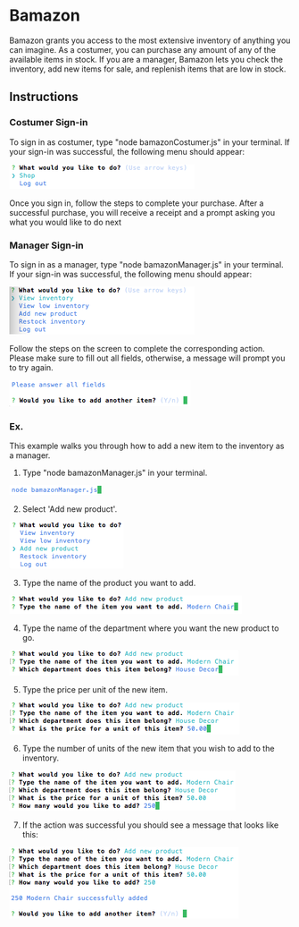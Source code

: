 # Bamazon
Bamazon grants you access to the most extensive inventory of anything you can imagine. As a costumer, you can purchase any amount of any of the available items in stock. If you are a manager, Bamazon lets you check the inventory, add new items for sale, and replenish items that are low in stock.

## Instructions
### Costumer Sign-in
To sign in as costumer, type "node bamazonCostumer.js" in your terminal. If your sign-in was successful, the following menu should appear:

![alt text](https://raw.githubusercontent.com/carlosfgutier/Bamazon/master/images/costumerHome.png)

Once you sign in, follow the steps to complete your purchase. After a successful purchase, you will receive a receipt and a prompt asking you what you would like to do next

### Manager Sign-in
To sign in as a manager, type "node bamazonManager.js" in your terminal. If your sign-in was successful, the following menu should appear:

![alt text](https://raw.githubusercontent.com/carlosfgutier/Bamazon/master/images/managerHome.png)

Follow the steps on the screen to complete the corresponding action. Please make sure to fill out all fields, otherwise, a message will prompt you to try again.

![alt text](https://raw.githubusercontent.com/carlosfgutier/Bamazon/master/images/errorPrompt.png)

### Ex.
This example walks you through how to add a new item to the inventory as a manager.

1. Type "node bamazonManager.js" in your terminal.

![alt text](https://raw.githubusercontent.com/carlosfgutier/Bamazon/master/images/step1.png)

2. Select 'Add new product'.

![alt text](https://raw.githubusercontent.com/carlosfgutier/Bamazon/master/images/step2.png)

3. Type the name of the product you want to add.

![alt text](https://raw.githubusercontent.com/carlosfgutier/Bamazon/master/images/step3.png)

4. Type the name of the department where you want the new product to go.

![alt text](https://raw.githubusercontent.com/carlosfgutier/Bamazon/master/images/step4.png)

5. Type the price per unit of the new item.

![alt text](https://raw.githubusercontent.com/carlosfgutier/Bamazon/master/images/step5.png)

6. Type the number of units of the new item that you wish to add to the inventory.

![alt text](https://raw.githubusercontent.com/carlosfgutier/Bamazon/master/images/step6.png)

7. If the action was successful you should see a message that looks like this:

![alt text](https://raw.githubusercontent.com/carlosfgutier/Bamazon/master/images/success.png)



 